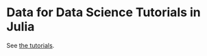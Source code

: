# Data for Data Science Tutorials in Julia

See [the tutorials](https://github.com/alan-turing-institute/DataScienceTutorials.jl/).
